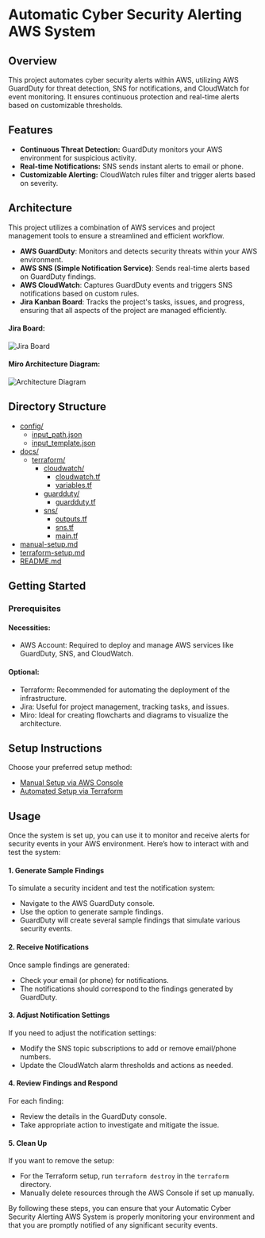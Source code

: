 # Automatic Cyber Security Alerting AWS System

## Overview
This project automates cyber security alerts within AWS, utilizing AWS GuardDuty for threat detection, SNS for notifications, and CloudWatch for event monitoring. It ensures continuous protection and real-time alerts based on customizable thresholds.

## Features
- **Continuous Threat Detection:** GuardDuty monitors your AWS environment for suspicious activity.
- **Real-time Notifications:** SNS sends instant alerts to email or phone.
- **Customizable Alerting:** CloudWatch rules filter and trigger alerts based on severity.

## Architecture
This project utilizes a combination of AWS services and project management tools to ensure a streamlined and efficient workflow.

- **AWS GuardDuty**: Monitors and detects security threats within your AWS environment.
- **AWS SNS (Simple Notification Service)**: Sends real-time alerts based on GuardDuty findings.
- **AWS CloudWatch**: Captures GuardDuty events and triggers SNS notifications based on custom rules.
- **Jira Kanban Board**: Tracks the project's tasks, issues, and progress, ensuring that all aspects of the project are managed efficiently.
#### Jira Board:
![Jira Board](https://i.imgur.com/tC5xeVy.jpeg)
#### Miro Architecture Diagram:
![Architecture Diagram](https://i.imgur.com/nK7btmr.jpeg)

## Directory Structure

- [config/](config/)
  - [input_path.json](config/input_path.json)
  - [input_template.json](config/input_template.json)
- [docs/](docs/)
  - [terraform/](docs/terraform/)
    - [cloudwatch/](docs/terraform/cloudwatch/)
      - [cloudwatch.tf](docs/terraform/cloudwatch/cloudwatch.tf)
      - [variables.tf](docs/terraform/cloudwatch/variables.tf)
    - [guardduty/](docs/terraform/guardduty/)
      - [guardduty.tf](docs/terraform/guardduty/guardduty.tf)
    - [sns/](docs/terraform/sns/)
      - [outputs.tf](docs/terraform/sns/outputs.tf)
      - [sns.tf](docs/terraform/sns/sns.tf)
      - [main.tf](docs/terraform/sns/main.tf)
- [manual-setup.md](manual-setup.md)
- [terraform-setup.md](terraform-setup.md)
- [README.md](README.md)

## Getting Started
### Prerequisites
#### Necessities:
- AWS Account: Required to deploy and manage AWS services like GuardDuty, SNS, and CloudWatch.
#### Optional:
- Terraform: Recommended for automating the deployment of the infrastructure.
- Jira: Useful for project management, tracking tasks, and issues.
- Miro: Ideal for creating flowcharts and diagrams to visualize the architecture.

## Setup Instructions
Choose your preferred setup method:
- [Manual Setup via AWS Console](manual-setup.md)
- [Automated Setup via Terraform](terraform-setup.md)

## Usage

Once the system is set up, you can use it to monitor and receive alerts for security events in your AWS environment. Here’s how to interact with and test the system:

#### 1. Generate Sample Findings

To simulate a security incident and test the notification system:
- Navigate to the AWS GuardDuty console.
- Use the option to generate sample findings.
- GuardDuty will create several sample findings that simulate various security events.

#### 2. Receive Notifications

Once sample findings are generated:
- Check your email (or phone) for notifications.
- The notifications should correspond to the findings generated by GuardDuty.

#### 3. Adjust Notification Settings

If you need to adjust the notification settings:
- Modify the SNS topic subscriptions to add or remove email/phone numbers.
- Update the CloudWatch alarm thresholds and actions as needed.

#### 4. Review Findings and Respond

For each finding:
- Review the details in the GuardDuty console.
- Take appropriate action to investigate and mitigate the issue.

#### 5. Clean Up

If you want to remove the setup:
- For the Terraform setup, run `terraform destroy` in the `terraform` directory.
- Manually delete resources through the AWS Console if set up manually.

By following these steps, you can ensure that your Automatic Cyber Security Alerting AWS System is properly monitoring your environment and that you are promptly notified of any significant security events.
